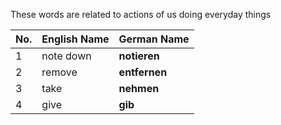 
These words are related to actions of us doing everyday things 


| No. | English Name | German Name   |
| --- | ------------ | ------------- |
| 1   | note down    | **notieren**  |
| 2   | remove       | **entfernen** |
| 3   | take         | **nehmen**    |
| 4   | give         | **gib**       |
